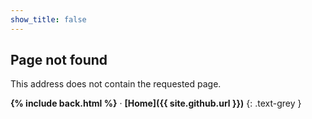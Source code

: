 ```yaml
---
show_title: false
---
```

## Page not found

This address does not contain the requested page.

<b>{% include back.html %}</b> &middot;
**[Home]({{ site.github.url }})**
{: .text-grey }
